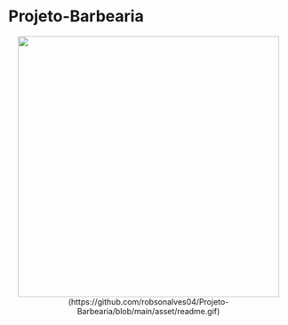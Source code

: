 # Projeto-Barbearia
<p align="center">
  <img width="470" heigth="300" src="asset/readme.gif"
</p> 
 (https://github.com/robsonalves04/Projeto-Barbearia/blob/main/asset/readme.gif)
